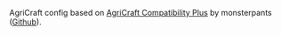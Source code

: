 AgriCraft config based on [AgriCraft Compatibility
Plus](https://www.curseforge.com/minecraft/customization/agricraft-compatibility-plus) by monsterpants ([Github](https://github.com/katubug/AgriPlants)).
